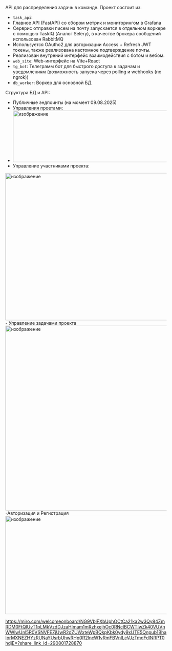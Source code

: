 API для распределения задачь в команде.
Проект состоит из:
 - `task_api`:
 - Главное API (FastAPI) со сбором метрик и мониторингом в Grafana
 - Серврис отправки писем на почту запускается в отдельном воркере c помощью TaskIQ (Аналог Selery), в качестве брокера сообщений использован RabbitMQ
 - Используется OAutho2 для авторизации Access + Refresh JWT токены, также реализована кастомное подтверждение почты.
 - Реализован внутрений интерфейс взаимодействия с ботом и вебом.
 - `web_site`: Web-интерфейс на Vite+React
 - `tg_bot`: Телеграмм бот для быстрого доступа к задачам и уведомлениям (возможность запуска через polling и webhooks (по ngrok))
 - `db_worker`: Воркер для основной БД
 

Cтруктура БД и API:
- Публичные эндпоинты (на момент 09.08.2025)
- Управления проетами:
- <img width="755" height="161" alt="изображение" src="https://github.com/user-attachments/assets/67f97ea1-68ee-427f-b6cd-46f28ebc7221" />
- Управление участниками проекта:
<img width="912" height="460" alt="изображение" src="https://github.com/user-attachments/assets/92cf2ae6-8f98-4ad5-baaa-1e7beee3c94a" />
- Управление задачами проекта
<img width="940" height="577" alt="изображение" src="https://github.com/user-attachments/assets/ae99f8f1-d5f6-4c85-886b-d585fed41b3b" />
-Авторизация и Регистрация
<img width="656" height="307" alt="изображение" src="https://github.com/user-attachments/assets/9e915383-24aa-43cb-bbba-f41cb23ee967" />


https://miro.com/welcomeonboard/NG9VblFXbUphOCtCa21ka2w3Qy84ZmRDM0FtQlUvT1pLMkVzdDJzaHlmam1mRzhxejhOc0RNclBCWTIwZk40VUVnWWlwUnl5R0VSNVFEZjUwR2dZUWxteWpBQkpKbk0ydy9xUTE5Qnpub1BhalprMXNEZHYzRUNaYUsrbUhwRHp0R2lncW1vRmFBVnlLcVJzTmdFdlNRPT0hdjE=?share_link_id=290801728870
